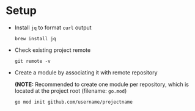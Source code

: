 # Setup

+ Install `jq` to format `curl` output

  `brew install jq`

+ Check existing project remote

  `git remote -v`

+ Create a module by associating it with remote repository

  **(NOTE:** Recommended to create one module per repository, which is located at the project root (filename: `go.mod`)

  `go mod init github.com/username/projectname`
